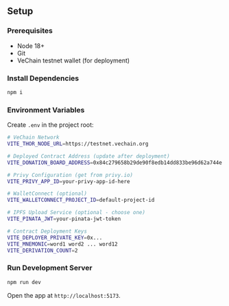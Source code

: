 ## Setup

### Prerequisites
- Node 18+
- Git
- VeChain testnet wallet (for deployment)

### Install Dependencies
```bash
npm i
```

### Environment Variables
Create `.env` in the project root:
```bash
# VeChain Network
VITE_THOR_NODE_URL=https://testnet.vechain.org

# Deployed Contract Address (update after deployment)
VITE_DONATION_BOARD_ADDRESS=0x84c279658b29de90f8edb14dd833be96d62a744e

# Privy Configuration (get from privy.io)
VITE_PRIVY_APP_ID=your-privy-app-id-here

# WalletConnect (optional)
VITE_WALLETCONNECT_PROJECT_ID=default-project-id

# IPFS Upload Service (optional - choose one)
VITE_PINATA_JWT=your-pinata-jwt-token

# Contract Deployment Keys
VITE_DEPLOYER_PRIVATE_KEY=0x...
VITE_MNEMONIC=word1 word2 ... word12
VITE_DERIVATION_COUNT=2
```

### Run Development Server
```bash
npm run dev
```

Open the app at `http://localhost:5173`.


